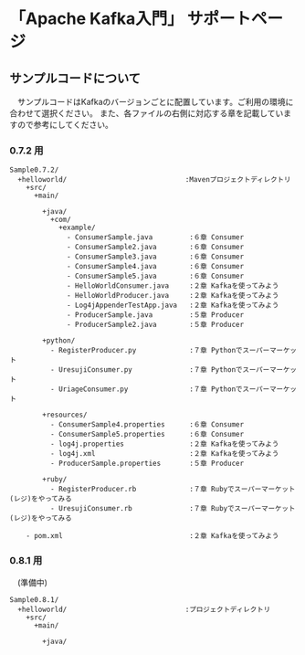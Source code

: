 「Apache Kafka入門」 サポートページ
===================

## サンプルコードについて
　サンプルコードはKafkaのバージョンごとに配置しています。ご利用の環境に合わせて選択ください。
また、各ファイルの右側に対応する章を記載していますので参考にしてください。

### 0.7.2 用

    Sample0.7.2/
      +helloworld/                             :Mavenプロジェクトディレクトリ
        +src/
          +main/

            +java/
              +com/
                +example/
                  - ConsumerSample.java         :６章 Consumer
                  - ConsumerSample2.java        :６章 Consumer
                  - ConsumerSample3.java        :６章 Consumer
                  - ConsumerSample4.java        :６章 Consumer
                  - ConsumerSample5.java        :６章 Consumer
                  - HelloWorldConsumer.java     :２章 Kafkaを使ってみよう
                  - HelloWorldProducer.java     :２章 Kafkaを使ってみよう
                  - Log4jAppenderTestApp.java   :２章 Kafkaを使ってみよう
                  - ProducerSample.java         :５章 Producer
                  - ProducerSample2.java        :５章 Producer

            +python/
              - RegisterProducer.py             :７章 Pythonでスーパーマーケット
              - UresujiConsumer.py              :７章 Pythonでスーパーマーケット
              - UriageConsumer.py               :７章 Pythonでスーパーマーケット

            +resources/
              - ConsumerSample4.properties      :６章 Consumer
              - ConsumerSample5.properties      :６章 Consumer
              - log4j.properties                :２章 Kafkaを使ってみよう
              - log4j.xml                       :２章 Kafkaを使ってみよう
              - ProducerSample.properties       :５章 Producer

            +ruby/
              - RegisterProducer.rb             :７章 Rubyでスーパーマーケット(レジ)をやってみる
              - UresujiConsumer.rb              :７章 Rubyでスーパーマーケット(レジ)をやってみる

        - pom.xml                               :２章 Kafkaを使ってみよう

### 0.8.1 用

　(準備中)

    Sample0.8.1/
      +helloworld/                             :プロジェクトディレクトリ
        +src/
          +main/

            +java/

